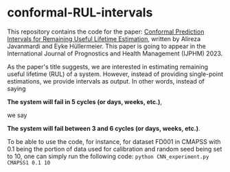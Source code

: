 # conformal-RUL-intervals

This repository contains the code for the paper: [Conformal Prediction Intervals for Remaining Useful Lifetime
Estimation](https://arxiv.org/pdf/2212.14612.pdf),
written by Alireza Javanmardi and Eyke Hüllermeier.
This paper is going to appear in the International Journal of Prognostics and Health Management (IJPHM) 2023.

As the paper's title suggests, we are interested in estimating remaining useful lifetime (RUL) of a system. However, instead of providing single-point estimations, we provide intervals as output. In other words, instead of saying 

**The system will fail in $5$ cycles (or days, weeks, etc.)**, 

we say

**The system will fail between $3$ and $6$ cycles (or days, weeks, etc.)**.

To be able to use the code, for instance, for dataset FD001 in CMAPSS with 0.1 being the portion of data used for calibration and random seed being set to 10, one can simply run the following code:
`python CNN_experiment.py CMAPSS1 0.1 10`
